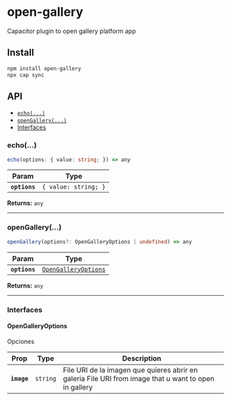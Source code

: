 # open-gallery

Capacitor plugin to open gallery platform app

## Install

```bash
npm install open-gallery
npx cap sync
```

## API

<docgen-index>

* [`echo(...)`](#echo)
* [`openGallery(...)`](#opengallery)
* [Interfaces](#interfaces)

</docgen-index>

<docgen-api>
<!--Update the source file JSDoc comments and rerun docgen to update the docs below-->

### echo(...)

```typescript
echo(options: { value: string; }) => any
```

| Param         | Type                            |
| ------------- | ------------------------------- |
| **`options`** | <code>{ value: string; }</code> |

**Returns:** <code>any</code>

--------------------


### openGallery(...)

```typescript
openGallery(options?: OpenGalleryOptions | undefined) => any
```

| Param         | Type                                                              |
| ------------- | ----------------------------------------------------------------- |
| **`options`** | <code><a href="#opengalleryoptions">OpenGalleryOptions</a></code> |

**Returns:** <code>any</code>

--------------------


### Interfaces


#### OpenGalleryOptions

Opciones

| Prop        | Type                | Description                                                                                           |
| ----------- | ------------------- | ----------------------------------------------------------------------------------------------------- |
| **`image`** | <code>string</code> | File URI de la imagen que quieres abrir en galeria File URI from image that u want to open in gallery |

</docgen-api>
